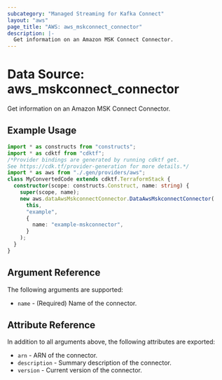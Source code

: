 ```yaml
---
subcategory: "Managed Streaming for Kafka Connect"
layout: "aws"
page_title: "AWS: aws_mskconnect_connector"
description: |-
  Get information on an Amazon MSK Connect Connector.
---
```


# Data Source: aws_mskconnect_connector

Get information on an Amazon MSK Connect Connector.

## Example Usage

```typescript
import * as constructs from "constructs";
import * as cdktf from "cdktf";
/*Provider bindings are generated by running cdktf get.
See https://cdk.tf/provider-generation for more details.*/
import * as aws from "./.gen/providers/aws";
class MyConvertedCode extends cdktf.TerraformStack {
  constructor(scope: constructs.Construct, name: string) {
    super(scope, name);
    new aws.dataAwsMskconnectConnector.DataAwsMskconnectConnector(
      this,
      "example",
      {
        name: "example-mskconnector",
      }
    );
  }
}

```

## Argument Reference

The following arguments are supported:

* `name` - (Required) Name of the connector.

## Attribute Reference

In addition to all arguments above, the following attributes are exported:

* `arn` - ARN of the connector.
* `description` - Summary description of the connector.
* `version` - Current version of the connector.

<!-- cache-key: cdktf-0.17.0-pre.15 input-4be9c5a163b53aa5408fb7447b922c215e54837352483f3169732e247ad951a5 -->